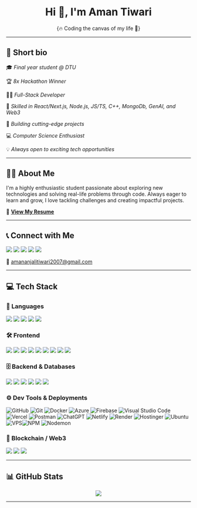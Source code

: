 <h1 align="center">Hi 👋, I'm Aman Tiwari</h1>
<p align="center">{🔥 Coding the canvas of my life 🧬}</p>

---

## 📍 Short bio
🎓 *Final year student @ DTU*

🏆 *8x Hackathon Winner*

🧑‍💻 *Full-Stack Developer*

🦾 *Skilled in React/Next.js, Node.js, JS/TS, C++, MongoDb, GenAI, and Web3*

🚀 *Building cutting-edge projects*

💻 *Computer Science Enthusiast*

💡 *Always open to exciting tech opportunities*

---

## 👨‍🎓 About Me
I'm a highly enthusiastic student passionate about exploring new technologies and solving real-life problems through code. Always eager to learn and grow, I love tackling challenges and creating impactful projects.

📄 **[View My Resume](https://drive.google.com/file/d/1HrMBMmH45nIrdKfSDkIERW6ukqRsQ4sH/view?usp=sharing)**

---

## 📞 Connect with Me

<a href="https://linkedin.com/in/aman-tiwari001" target="_blank"><img src="https://img.shields.io/badge/LinkedIn-%230077B5.svg?style=for-the-badge&logo=linkedin&logoColor=white" /></a> <a href="https://x.com/aman_tiwari100" target="_blank"><img src="https://img.shields.io/badge/X-000000.svg?style=for-the-badge&logo=X&logoColor=white" /></a> <a href="https://discord.com/users/1031223667394347100" target="_blank"><img src="https://img.shields.io/badge/Discord-%237289DA.svg?style=for-the-badge&logo=discord&logoColor=white" /></a> <a href="https://www.instagram.com/aman_tiwari.21/" target="_blank"><img src="https://img.shields.io/badge/Instagram-FF0069.svg?style=for-the-badge&logo=Instagram&logoColor=white" /></a> <a href="https://t.me/tiwari_aman" target="_blank"><img src="https://img.shields.io/badge/Telegram-26A5E4.svg?style=for-the-badge&logo=Telegram&logoColor=white" /></a>

📧 <a href="mailto:amananjalitiwari2007@gmail.com" title="Email Aman">amananjalitiwari2007@gmail.com</a>

---

## 💻 Tech Stack

### 🌟 Languages
<p>
  <img src="https://img.shields.io/badge/c-%2300599C.svg?style=for-the-badge&logo=c&logoColor=white" />
  <img src="https://img.shields.io/badge/c++-%2300599C.svg?style=for-the-badge&logo=c%2B%2B&logoColor=white" />
  <img src="https://img.shields.io/badge/javascript-%23323330.svg?style=for-the-badge&logo=javascript&logoColor=%23F7DF1E" />
  <img src="https://img.shields.io/badge/typescript-%23007ACC.svg?style=for-the-badge&logo=typescript&logoColor=white" />
  <img src="https://img.shields.io/badge/python-3670A0?style=for-the-badge&logo=python&logoColor=ffdd54" />
</p>

### 🛠️ Frontend
<p>
  <img src="https://img.shields.io/badge/react-%2320232a.svg?style=for-the-badge&logo=react&logoColor=%2361DAFB" />
  <img src="https://img.shields.io/badge/Expo-1B1F23?style=for-the-badge&logo=expo&logoColor=white" />
  <img src="https://img.shields.io/badge/Next-black?style=for-the-badge&logo=next.js&logoColor=white" />
  <img src="https://img.shields.io/badge/React_Native-20232A?style=for-the-badge&logo=react&logoColor=61DAFB" />
  <img src="https://img.shields.io/badge/html5-%23E34F26.svg?style=for-the-badge&logo=html5&logoColor=white" />
  <img src="https://img.shields.io/badge/css3-%231572B6.svg?style=for-the-badge&logo=css3&logoColor=white" />
  <img src="https://img.shields.io/badge/tailwindcss-%2338B2AC.svg?style=for-the-badge&logo=tailwind-css&logoColor=white" />
  <img src="https://img.shields.io/badge/redux-%23764ABC.svg?style=for-the-badge&logo=redux&logoColor=white" />
  <img src="https://img.shields.io/badge/vite-%23646CFF.svg?style=for-the-badge&logo=vite&logoColor=white" />
</p>


### 🗄️ Backend & Databases
<p>
  <img src="[https://img.shields.io/badge/express.js-%23404d59.svg?style=for-the-badge&logo=express&logoColor=%2361DAFB](https://img.shields.io/badge/Express%20js-000000?style=for-the-badge&logo=express&logoColor=white)" />
  <img src="https://img.shields.io/badge/node.js-%23339933.svg?style=for-the-badge&logo=nodedotjs&logoColor=white" />
  <img src="https://img.shields.io/badge/MongoDB-%234ea94b.svg?style=for-the-badge&logo=mongodb&logoColor=white" />
  <img src="https://img.shields.io/badge/MySQL-4479A1.svg?style=for-the-badge&logo=mysql&logoColor=white" />        
  <img src="https://img.shields.io/badge/JWT-black?style=for-the-badge&logo=JSON%20web%20tokens" />  
  <img src="https://img.shields.io/badge/redis-%23DD0031.svg?&style=for-the-badge&logo=redis&logoColor=white" />  
</p>

### ⚙️ Dev Tools & Deployments
<p>
  
![GitHub](https://img.shields.io/badge/github-%23121011.svg?style=for-the-badge&logo=github&logoColor=white) 
![Git](https://img.shields.io/badge/git-%23F05033.svg?style=for-the-badge&logo=git&logoColor=white) 
![Docker](https://img.shields.io/badge/docker-%230db7ed.svg?style=for-the-badge&logo=docker&logoColor=white)
![Azure](https://img.shields.io/badge/azure-%230072C6.svg?style=for-the-badge&logo=microsoftazure&logoColor=white)
![Firebase](https://img.shields.io/badge/firebase-a08021?style=for-the-badge&logo=firebase&logoColor=ffcd34)
![Visual Studio Code](https://img.shields.io/badge/VS%20Code-%23007ACC.svg?style=for-the-badge&logo=visual%20studio%20code&logoColor=white) 
![Vercel](https://img.shields.io/badge/vercel-%23000000.svg?style=for-the-badge&logo=vercel&logoColor=white)
![Postman](https://img.shields.io/badge/Postman-%23FF6C37.svg?style=for-the-badge&logo=postman&logoColor=white)
![ChatGPT](https://img.shields.io/badge/chatGPT-74aa9c?style=for-the-badge&logo=openai&logoColor=white)
![Netlify](https://img.shields.io/badge/netlify-%2300C7B7.svg?style=for-the-badge&logo=netlify&logoColor=white)
![Render](https://img.shields.io/badge/render-%23202020.svg?style=for-the-badge&logo=render&logoColor=white)
![Hostinger](https://img.shields.io/badge/hostinger-%237E1FFF.svg?style=for-the-badge&logo=hostinger&logoColor=white)
![Ubuntu](https://img.shields.io/badge/ubuntu-%23E95420.svg?style=for-the-badge&logo=ubuntu&logoColor=white)
![VPS](https://img.shields.io/badge/vps-%23007396.svg?style=for-the-badge&logo=virtualbox&logoColor=white)![NPM](https://img.shields.io/badge/NPM-%23CB3837.svg?style=for-the-badge&logo=npm&logoColor=white)  ![Nodemon](https://img.shields.io/badge/NODEMON-%23323330.svg?style=for-the-badge&logo=nodemon&logoColor=%BBDEAD) 

</p>

### 🔐 Blockchain / Web3
<p>
  <img src="https://img.shields.io/badge/solidity-%23363636.svg?style=for-the-badge&logo=solidity&logoColor=white" />
  <img src="https://img.shields.io/badge/ethereum-%23265DAB.svg?style=for-the-badge&logo=ethereum&logoColor=white" />
  <img src="https://img.shields.io/badge/web3-%23F16822.svg?style=for-the-badge&logo=web3.js&logoColor=white" />
</p>

---

## 📊 GitHub Stats
<p align="center">
  <img src="https://github-readme-streak-stats.herokuapp.com/?user=aman-tiwari001&theme=react&hide_border=false" />
  <br />
<!--   <img src="https://github-readme-stats.vercel.app/api/top-langs/?username=aman-tiwari001&theme=react&hide_border=false&include_all_commits=true&count_private=true&layout=compact" /> -->
</p>

---
